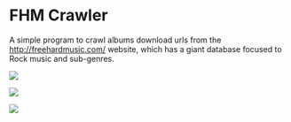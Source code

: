 # FHM Crawler

A simple program to crawl albums download urls from the http://freehardmusic.com/ website, 
which has a giant database focused to Rock music and sub-genres.

![](https://i.imgur.com/GWrV1fv.png)

![](https://i.imgur.com/NeqpskZ.png)

![](https://i.imgur.com/jFb87du.png)